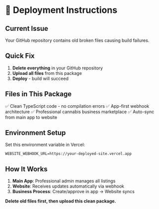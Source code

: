 # 🚀 Deployment Instructions

## Current Issue
Your GitHub repository contains old broken files causing build failures.

## Quick Fix
1. **Delete everything** in your GitHub repository
2. **Upload all files** from this package
3. **Deploy** - build will succeed

## Files in This Package
✅ Clean TypeScript code - no compilation errors
✅ App-first webhook architecture 
✅ Professional cannabis business marketplace
✅ Auto-sync from main app to website

## Environment Setup
Set this environment variable in Vercel:
```
WEBSITE_WEBHOOK_URL=https://your-deployed-site.vercel.app
```

## How It Works
1. **Main App**: Professional admin manages all listings
2. **Website**: Receives updates automatically via webhook
3. **Business Process**: Create/approve in app → Website syncs

**Delete old files first, then upload this clean package.**